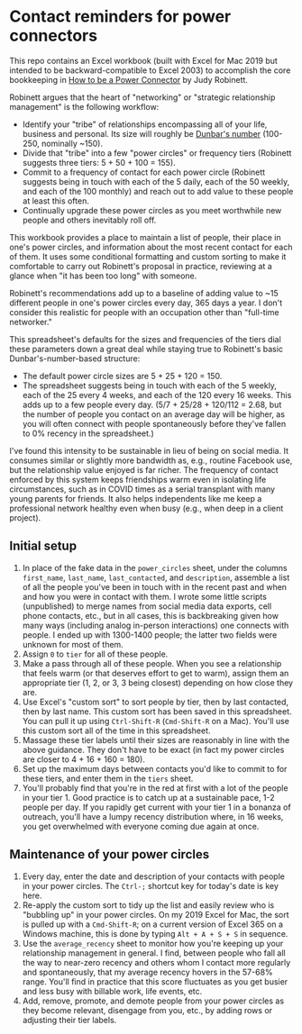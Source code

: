 # Contact reminders for power connectors

This repo contains an Excel workbook (built with Excel for Mac 2019 but
intended to be backward-compatible to Excel 2003) to accomplish the core
bookkeeping in [How to be a Power
Connector](https://isbnsearch.org/isbn/9780071830737) by Judy Robinett.

Robinett argues that the heart of "networking" or "strategic relationship
management" is the following workflow:

- Identify your "tribe" of relationships encompassing all of your life,
  business and personal. Its size will roughly be [Dunbar's
  number](https://en.wikipedia.org/wiki/Dunbar%27s_number) (100-250, nominally
  ~150).
- Divide that "tribe" into a few "power circles" or frequency tiers (Robinett
  suggests three tiers: 5 + 50 + 100 = 155).
- Commit to a frequency of contact for each power circle (Robinett suggests
  being in touch with each of the 5 daily, each of the 50 weekly, and each of
  the 100 monthly) and reach out to add value to these people at least this
  often.
- Continually upgrade these power circles as you meet worthwhile new people and
  others inevitably roll off.

This workbook provides a place to maintain a list of people, their place in
one's power circles, and information about the most recent contact for each of
them. It uses some conditional formatting and custom sorting to make it
comfortable to carry out Robinett's proposal in practice, reviewing at a glance
when "it has been too long" with someone.

Robinett's recommendations add up to a baseline of adding value to ~15
different people in one's power circles every day, 365 days a year. I don't
consider this realistic for people with an occupation other than "full-time
networker."

This spreadsheet's defaults for the sizes and frequencies of the tiers dial
these parameters down a great deal while staying true to Robinett's basic
Dunbar's-number-based structure:

- The default power circle sizes are 5 + 25 + 120 = 150.
- The spreadsheet suggests being in touch with each of the 5 weekly, each of
  the 25 every 4 weeks, and each of the 120 every 16 weeks. This adds up to a
  few people every day. (5/7 + 25/28 + 120/112 = 2.68, but the number of people
  you contact on an average day will be higher, as you will often connect with
  people spontaneously before they've fallen to 0% recency in the spreadsheet.)

I've found this intensity to be sustainable in lieu of being on social media.
It consumes similar or slightly more bandwidth as, e.g., routine Facebook use,
but the relationship value enjoyed is far richer. The frequency of contact
enforced by this system keeps friendships warm even in isolating life
circumstances, such as in COVID times as a serial transplant with many young
parents for friends. It also helps independents like me keep a professional
network healthy even when busy (e.g., when deep in a client project).

## Initial setup

1. In place of the fake data in the `power_circles` sheet, under the columns
   `first_name`, `last_name`, `last_contacted`, and `description`, assemble a
   list of all the people you've been in touch with in the recent past and when
   and how you were in contact with them. I wrote some little scripts
   (unpublished) to merge names from social media data exports, cell phone
   contacts, etc., but in all cases, this is backbreaking given how many ways
   (including analog in-person interactions) one connects with people. I ended
   up with 1300-1400 people; the latter two fields were unknown for most of
   them.
1. Assign `0` to `tier` for all of these people.
1. Make a pass through all of these people. When you see a relationship that
   feels warm (or that deserves effort to get to warm), assign them an
   appropriate tier (1, 2, or 3, 3 being closest) depending on how close they
   are.
1. Use Excel's "custom sort" to sort people by tier, then by last contacted,
   then by last name. This custom sort has been saved in this spreadsheet. You
   can pull it up using `Ctrl-Shift-R` (`Cmd-Shift-R` on a Mac). You'll use
   this custom sort all of the time in this spreadsheet.
1. Massage these tier labels until their sizes are reasonably in line with the
   above guidance. They don't have to be exact (in fact my power circles are
   closer to 4 + 16 + 160 = 180).
1. Set up the maximum days between contacts you'd like to commit to for these
   tiers, and enter them in the `tiers` sheet.
1. You'll probably find that you're in the red at first with a lot of the
   people in your tier 1. Good practice is to catch up at a sustainable pace,
   1-2 people per day. If you rapidly get current with your tier 1 in a bonanza
   of outreach, you'll have a lumpy recency distribution where, in 16 weeks,
   you get overwhelmed with everyone coming due again at once.

## Maintenance of your power circles

1. Every day, enter the date and description of your contacts with people in
   your power circles. The `Ctrl-;` shortcut key for today's date is key here.
1. Re-apply the custom sort  to tidy up the list and easily review who is
   "bubbling up" in your power circles. On my 2019 Excel for Mac, the sort is
   pulled up with a `Cmd-Shift-R`; on a current version of Excel 365 on a
   Windows machine, this is done by typing `Alt + A + S + S` in sequence.
1. Use the `average_recency` sheet to monitor how you're keeping up your
   relationship management in general. I find, between people who fall all the
   way to near-zero recency and others whom I contact more regularly and
   spontaneously, that my average recency hovers in the 57-68% range. You'll
   find in practice that this score fluctuates as you get busier and less busy
   with billable work, life events, etc.
1. Add, remove, promote, and demote people from your power circles as they
   become relevant, disengage from you, etc., by adding rows or adjusting their
   tier labels.
